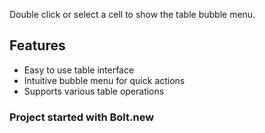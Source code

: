 Double click or select a cell to show the table bubble menu.

## Features

- Easy to use table interface
- Intuitive bubble menu for quick actions
- Supports various table operations

### Project started with Bolt.new

 